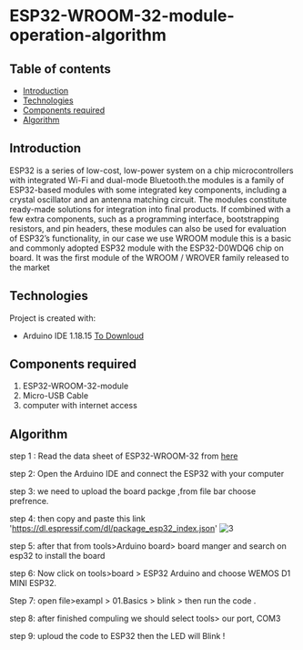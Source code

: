 # ESP32-WROOM-32-module-operation-algorithm

## Table of contents
* [Introduction](#Introduction)
* [Technologies](#technologies)
* [Components required](#Components-required)
* [Algorithm](#algorithm)


## Introduction

   ESP32 is a series of low-cost, low-power system on a chip microcontrollers with integrated Wi-Fi and dual-mode Bluetooth.the modules is 
   a family of ESP32-based modules with some integrated key components, including a crystal oscillator and an antenna matching circuit. 
   The modules constitute ready-made solutions for integration into final products. If combined with a few extra components, 
   such as a programming interface, bootstrapping resistors, and pin headers, these modules can also be used for evaluation of ESP32’s functionality,
   in our case we use WROOM module this is a basic and commonly adopted ESP32 module with the ESP32-D0WDQ6 chip on board. It was the first module of 
   the WROOM / WROVER family released to the market

## Technologies
Project is created with:
* Arduino IDE 1.18.15 [To Downloud](https://www.arduino.cc/en/software)
	
## Components required
1. ESP32-WROOM-32-module
2. Micro-USB Cable
3. computer with internet access


## Algorithm

step 1 : Read the data sheet  of  ESP32-WROOM-32 from [here](https://espressif.com/sites/default/files/documentation/esp32-wroom-32_datasheet_en.pdf)

step 2: Open the Arduino IDE and connect the ESP32 with your computer 

step 3:  we need to upload the board packge ,from file  bar choose prefrence.

step 4: then copy and paste this link 'https://dl.espressif.com/dl/package_esp32_index.json'
![3](https://user-images.githubusercontent.com/64277741/180612981-f50d4711-aeed-46a4-b8d0-1767b16e5494.PNG)

step 5: after that from tools>Arduino board> board manger and search on esp32 to install the board

step 6: Now click on tools>board > ESP32 Arduino and choose WEMOS D1 MINI ESP32.

Step 7: open file>exampl > 01.Basics > blink > then run the code .

step 8: after finished compuling we should select tools> our port, COM3

step 9: uploud the code to ESP32 then the LED will Blink ! 

